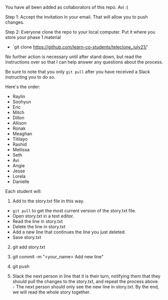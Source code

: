 You have all been added as collaborators of this repo. Avi :( 

Step 1: Accept the invitation in your email. That will allow you to push changes.   

Step 2: Everyone clone the repo to your local computer. Put it where you store your phase 1 material
 - `git clone https://github.com/learn-co-students/teleclone_july21/'

No further action is necessary until after stand down, but read the instructions over so that I can help answer any questions about the process.  

Be sure to note that you only `git pull` after you have received a Slack instructing you to do so.

Here's the order:

- Raylin 
- Soohyun 
- Eric 
- Mitch 
- Dillon 
- Allison
- Ronak 
- Meaghan 
- Titilayo 
- Rashid 
- Mellissa 
- Seth
- Avi 
- Angie 
- Jesse 
- Lorela
- Danielle

Each student will: 

1. Add to the story.txt file in this way.
  - `git pull` to get the most current version of the story.txt file.
  - Open story.txt in a text editor.
  - Read the line in story.txt
  - Delete the line in story.txt
  - Add a new line that continues the line you just deleted.
  - Save story.txt

2. git add story.txt

3. git commit -m "<your_name> Add new line"

4. git push

5. Slack the next person in line that it is their turn, notifying them that they should pull the changes to the story.txt, and repeat the process above.   <br>   - The next person should only see the new line in story.txt.  By the end, we will read the whole story together.
